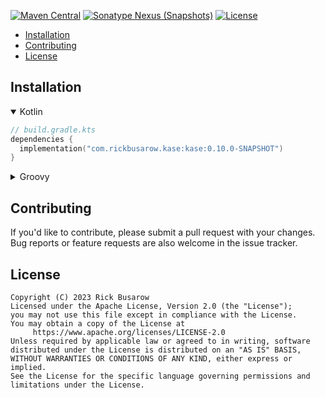 [![Maven Central](https://img.shields.io/maven-central/v/com.rickbusarow.kase/kase?style=flat-square)](https://search.maven.org/search?q=com.rickbusarow.kase)
[![Sonatype Nexus (Snapshots)](https://img.shields.io/nexus/s/com.rickbusarow.kase/kase?label=snapshots&server=https%3A%2F%2Foss.sonatype.org&style=flat-square)](https://oss.sonatype.org/#nexus-search;quick~com.rickbusarow.kase)
[![License](https://img.shields.io/badge/license-apache2.0-blue?style=flat-square.svg)](https://opensource.org/licenses/Apache-2.0)

- [Installation](#installation)
- [Contributing](#contributing)
- [License](#license)

## Installation

<details open>
<summary>Kotlin</summary>

<!--doks maven-with-version:1-->

```kotlin
// build.gradle.kts
dependencies {
  implementation("com.rickbusarow.kase:kase:0.10.0-SNAPSHOT")
}
```

<!--doks END-->

</details>

<details>
<summary>Groovy</summary>

<!--doks maven-with-version:1-->

```groovy
// build.gradle
dependencies {
  implementation 'com.rickbusarow.kase:kase:0.10.0-SNAPSHOT'
}
```

<!--doks END-->

</details>

## Contributing

If you'd like to contribute, please submit a pull request with your changes. Bug reports or
feature requests are also welcome in the issue tracker.

## License

```text
Copyright (C) 2023 Rick Busarow
Licensed under the Apache License, Version 2.0 (the "License");
you may not use this file except in compliance with the License.
You may obtain a copy of the License at
     https://www.apache.org/licenses/LICENSE-2.0
Unless required by applicable law or agreed to in writing, software
distributed under the License is distributed on an "AS IS" BASIS,
WITHOUT WARRANTIES OR CONDITIONS OF ANY KIND, either express or implied.
See the License for the specific language governing permissions and
limitations under the License.
```
